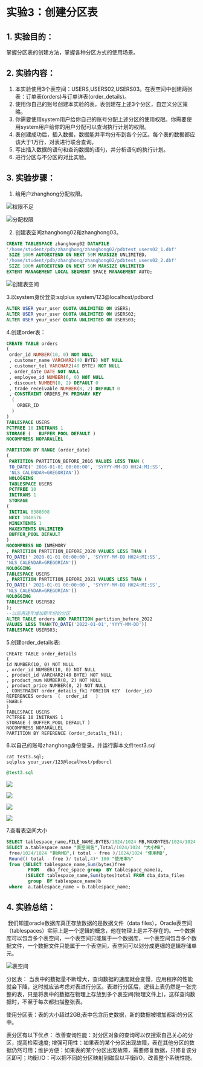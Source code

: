 # 实验3：创建分区表

## 1. 实验目的：

掌握分区表的创建方法，掌握各种分区方式的使用场景。

## 2. 实验内容：

1. 本实验使用3个表空间：USERS,USERS02,USERS03。在表空间中创建两张表：订单表(orders)与订单详表(order_details)。
2. 使用你自己的账号创建本实验的表，表创建在上述3个分区，自定义分区策略。
3. 你需要使用system用户给你自己的账号分配上述分区的使用权限。你需要使用system用户给你的用户分配可以查询执行计划的权限。
4. 表创建成功后，插入数据，数据能并平均分布到各个分区。每个表的数据都应该大于1万行，对表进行联合查询。
5. 写出插入数据的语句和查询数据的语句，并分析语句的执行计划。
6. 进行分区与不分区的对比实验。

## 3. 实验步骤：

1. 给用户zhanghong分配权限。

![权限不足](权限不足.png)

![分配权限](授权zhanghong.png)

2. 创建表空间zhanghong02和zhanghong03。

```sql
CREATE TABLESPACE zhanghong02 DATAFILE 
'/home/student/pdb/zhanghong/zhanghong02/pdbtest_users02_1.dbf'
 SIZE 100M AUTOEXTEND ON NEXT 50M MAXSIZE UNLIMITED，
'/home/student/pdb/zhanghong/zhanghong02/pdbtest_users02_2.dbf' 
 SIZE 100M AUTOEXTEND ON NEXT 50M MAXSIZE UNLIMITED
EXTENT MANAGEMENT LOCAL SEGMENT SPACE MANAGEMENT AUTO;
```

![创建表空间](创建表空间zhanghong02.png)

3.以system身份登录:sqlplus system/123@localhost/pdborcl

```sql
ALTER USER your_user QUOTA UNLIMITED ON USERS;
ALTER USER your_user QUOTA UNLIMITED ON USERS02;
ALTER USER your_user QUOTA UNLIMITED ON USERS03;
```

4.创建order表：

```sql
CREATE TABLE orders 
(
 order_id NUMBER(10, 0) NOT NULL 
 , customer_name VARCHAR2(40 BYTE) NOT NULL 
 , customer_tel VARCHAR2(40 BYTE) NOT NULL 
 , order_date DATE NOT NULL 
 , employee_id NUMBER(6, 0) NOT NULL 
 , discount NUMBER(8, 2) DEFAULT 0 
 , trade_receivable NUMBER(8, 2) DEFAULT 0 
 , CONSTRAINT ORDERS_PK PRIMARY KEY 
  (
    ORDER_ID 
  )
) 
TABLESPACE USERS 
PCTFREE 10 INITRANS 1 
STORAGE (   BUFFER_POOL DEFAULT ) 
NOCOMPRESS NOPARALLEL 

PARTITION BY RANGE (order_date) 
(
 PARTITION PARTITION_BEFORE_2016 VALUES LESS THAN (
 TO_DATE(' 2016-01-01 00:00:00', 'SYYYY-MM-DD HH24:MI:SS', 
 'NLS_CALENDAR=GREGORIAN')) 
 NOLOGGING
 TABLESPACE USERS
 PCTFREE 10 
 INITRANS 1 
 STORAGE 
( 
 INITIAL 8388608 
 NEXT 1048576 
 MINEXTENTS 1 
 MAXEXTENTS UNLIMITED 
 BUFFER_POOL DEFAULT 
) 
NOCOMPRESS NO INMEMORY  
, PARTITION PARTITION_BEFORE_2020 VALUES LESS THAN (
TO_DATE(' 2020-01-01 00:00:00', 'SYYYY-MM-DD HH24:MI:SS', 
'NLS_CALENDAR=GREGORIAN')) 
NOLOGGING 
TABLESPACE USERS
, PARTITION PARTITION_BEFORE_2021 VALUES LESS THAN (
TO_DATE(' 2021-01-01 00:00:00', 'SYYYY-MM-DD HH24:MI:SS', 
'NLS_CALENDAR=GREGORIAN')) 
NOLOGGING 
TABLESPACE USERS02
);
--以后再逐年增加新年份的分区
ALTER TABLE orders ADD PARTITION partition_before_2022
VALUES LESS THAN(TO_DATE('2022-01-01','YYYY-MM-DD'))
TABLESPACE USERS03;
```

5.创建order_details表:

```
CREATE TABLE order_details 
(
id NUMBER(10, 0) NOT NULL 
, order_id NUMBER(10, 0) NOT NULL
, product_id VARCHAR2(40 BYTE) NOT NULL 
, product_num NUMBER(8, 2) NOT NULL 
, product_price NUMBER(8, 2) NOT NULL 
, CONSTRAINT order_details_fk1 FOREIGN KEY  (order_id)
REFERENCES orders  (  order_id   )
ENABLE
) 
TABLESPACE USERS 
PCTFREE 10 INITRANS 1 
STORAGE ( BUFFER_POOL DEFAULT ) 
NOCOMPRESS NOPARALLEL
PARTITION BY REFERENCE (order_details_fk1);
```

6.以自己的账号zhanghong身份登录，并运行脚本文件test3.sql

```shell
cat test3.sql;
sqlplus your_user/123@localhost/pdborcl
```

```sql
@test3.sql
```

![](1.png)

![](2.png)

![](3.png)

![](4.png)

7.查看表空间大小

```sql
SELECT tablespace_name,FILE_NAME,BYTES/1024/1024 MB,MAXBYTES/1024/1024 MAX_MB,autoextensible FROM dba_data_files  WHERE  tablespace_name='USERS';
SELECT a.tablespace_name "表空间名",Total/1024/1024 "大小MB",
 free/1024/1024 "剩余MB",( total - free )/1024/1024 "使用MB",
 Round(( total - free )/ total,4)* 100 "使用率%"
 from (SELECT tablespace_name,Sum(bytes)free
        FROM   dba_free_space group  BY tablespace_name)a,
       (SELECT tablespace_name,Sum(bytes)total FROM dba_data_files
        group  BY tablespace_name)b
 where  a.tablespace_name = b.tablespace_name;
```



## 4. 实验总结：

​		我们知道oracle数据库真正存放数据的是数据文件（data files），Oracle表空间（tablespaces）实际上是一个逻辑的概念，他在物理上是并不存在的。一个数据库可以包含多个表空间，一个表空间只能属于一个数据库，一个表空间包含多个数据文件，一个数据文件只能属于一个表空间，表空间可以划分成更细的逻辑存储单元。

![表空间](表空间.png)

分区表： 当表中的数据量不断增大，查询数据的速度就会变慢，应用程序的性能就会下降，这时就应该考虑对表进行分区。表进行分区后，逻辑上表仍然是一张完整的表，只是将表中的数据在物理上存放到多个表空间(物理文件上)，这样查询数据时，不至于每次都扫描整张表。

使用分区表：表的大小超过2GB;表中包含历史数据，新的数据被增加都新的分区中。 	

表分区有以下优点： 改善查询性能：对分区对象的查询可以仅搜索自己关心的分区，提高检索速度; 增强可用性：如果表的某个分区出现故障，表在其他分区的数据仍然可用；维护方便：如果表的某个分区出现故障，需要修复数据，只修复该分区即可；均衡I/O：可以把不同的分区映射到磁盘以平衡I/O，改善整个系统性能。 	